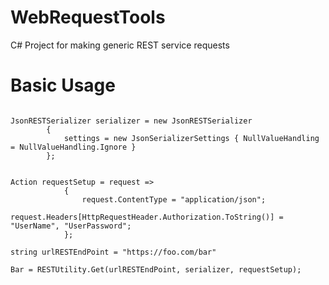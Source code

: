 WebRequestTools
===============

C# Project for making generic REST service requests


Basic Usage
===============
<pre><code>
JsonRESTSerializer serializer = new JsonRESTSerializer
        {
            settings = new JsonSerializerSettings { NullValueHandling = NullValueHandling.Ignore }
        };


Action<HttpWebRequest> requestSetup = request =>
            {
                request.ContentType = "application/json";
                request.Headers[HttpRequestHeader.Authorization.ToString()] = "UserName", "UserPassword";
            };

string urlRESTEndPoint = "https://foo.com/bar"

Bar = RESTUtility.Get<Bar>(urlRESTEndPoint, serializer, requestSetup);
</code></pre>
